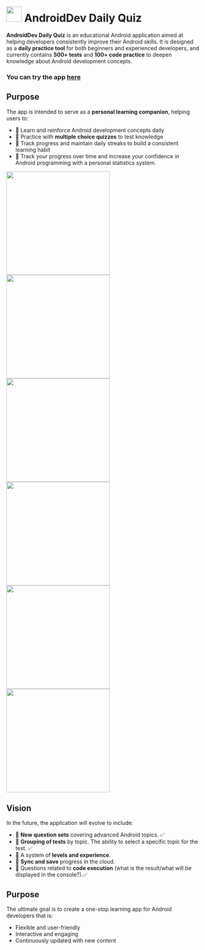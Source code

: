 # <img src="https://github.com/CNJerry-IvanovVyacheslav/AndroidDev_Daily_Quiz/blob/b77231f21e0305aac8a3589f150f0499f3d10850/app/src/main/res/mipmap-hdpi/ic_launcher_round.webp" width="40"> AndroidDev Daily Quiz

**AndroidDev Daily Quiz** is an educational Android application aimed at helping developers consistently improve their Android skills. It is designed as a **daily practice tool** for both beginners and experienced developers, and currently contains **500+ tests** and **100+ code practice** to deepen knowledge about Android development concepts.

### You can try the app [here](https://github.com/CNJerry-IvanovVyacheslav/AndroidDev_Daily_Quiz/releases)

## Purpose

The app is intended to serve as a **personal learning companion**, helping users to:  

- 🌟 Learn and reinforce Android development concepts daily  
- 🌟 Practice with **multiple choice quizzes** to test knowledge  
- 🌟 Track progress and maintain daily streaks to build a consistent learning habit 
- 🌟 Track your progress over time and increase your confidence in Android programming with a personal statistics system.

<img src="https://github.com/CNJerry-IvanovVyacheslav/AndroidDev_Daily_Quiz/blob/71b3e59ac4b6b0520bda5e5122044310fa02c6b6/screenshots/photo_6_2025-10-16_10-11-31.jpg" width="270"> <img src="https://github.com/CNJerry-IvanovVyacheslav/AndroidDev_Daily_Quiz/blob/71b3e59ac4b6b0520bda5e5122044310fa02c6b6/screenshots/photo_5_2025-10-16_10-11-31.jpg" width="270"> <img src="https://github.com/CNJerry-IvanovVyacheslav/AndroidDev_Daily_Quiz/blob/71b3e59ac4b6b0520bda5e5122044310fa02c6b6/screenshots/photo_4_2025-10-16_10-11-31.jpg" width="270"> <img src="https://github.com/CNJerry-IvanovVyacheslav/AndroidDev_Daily_Quiz/blob/71b3e59ac4b6b0520bda5e5122044310fa02c6b6/screenshots/photo_3_2025-10-16_10-11-31.jpg" width="270"> <img src="https://github.com/CNJerry-IvanovVyacheslav/AndroidDev_Daily_Quiz/blob/71b3e59ac4b6b0520bda5e5122044310fa02c6b6/screenshots/photo_2_2025-10-16_10-11-31.jpg" width="270"> <img src="https://github.com/CNJerry-IvanovVyacheslav/AndroidDev_Daily_Quiz/blob/71b3e59ac4b6b0520bda5e5122044310fa02c6b6/screenshots/photo_1_2025-10-16_10-11-31.jpg" width="270"> 

## Vision

In the future, the application will evolve to include:  

- 🌟 **New question sets** covering advanced Android topics. ✅
- 🌟 **Grouping of tests** by topic. The ability to select a specific topic for the test. ✅
- 🌟 A system of **levels and experience**.
- 🌟 **Sync and save** progress in the cloud.
- 🌟 Questions related to **code execution** (what is the result/what will be displayed in the console?).✅

## Purpose

The ultimate goal is to create a one-stop learning app for Android developers that is:

- Flexible and user-friendly
- Interactive and engaging
- Continuously updated with new content

